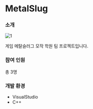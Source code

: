 # MetalSlug

### 소개
![1](https://user-images.githubusercontent.com/63230518/227719014-0c932e9e-3367-431c-98c5-5832e13d1db0.png)

게임 메탈슬러그 모작 학원 팀 프로젝트입니다.

### 참여 인원
총 3명

### 개발 환경
- VisualStudio
- C++
